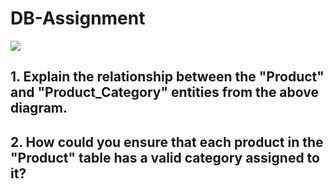 # DB-Assignment

![](https://raw.githubusercontent.com/iAmritMalviya/DB-Assignment/main/product-management-ecommerce-table-.webp)

## 1. Explain the relationship between the "Product" and "Product_Category" entities from the above diagram.
### 

## 2. How could you ensure that each product in the "Product" table has a valid category assigned to it?
